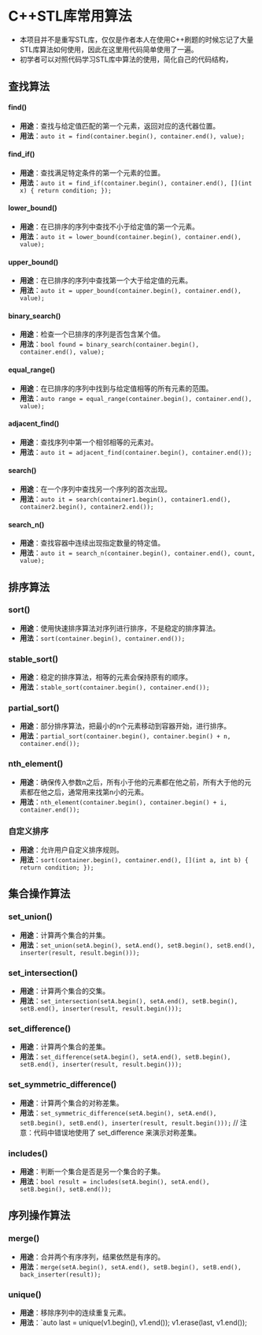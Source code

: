 # C++STL库常用算法
- 本项目并不是重写STL库，仅仅是作者本人在使用C++刷题的时候忘记了大量STL库算法如何使用，因此在这里用代码简单使用了一遍。
- 初学者可以对照代码学习STL库中算法的使用，简化自己的代码结构，
## 查找算法
#### find()
- **用途**：查找与给定值匹配的第一个元素，返回对应的迭代器位置。
- **用法**：`auto it = find(container.begin(), container.end(), value);`

#### find_if()
- **用途**：查找满足特定条件的第一个元素的位置。
- **用法**：`auto it = find_if(container.begin(), container.end(), [](int x) { return condition; });`

#### lower_bound()
- **用途**：在已排序的序列中查找不小于给定值的第一个元素。
- **用法**：`auto it = lower_bound(container.begin(), container.end(), value);`

#### upper_bound()
- **用途**：在已排序的序列中查找第一个大于给定值的元素。
- **用法**：`auto it = upper_bound(container.begin(), container.end(), value);`

#### binary_search()
- **用途**：检查一个已排序的序列是否包含某个值。
- **用法**：`bool found = binary_search(container.begin(), container.end(), value);`

#### equal_range()
- **用途**：在已排序的序列中找到与给定值相等的所有元素的范围。
- **用法**：`auto range = equal_range(container.begin(), container.end(), value);`

#### adjacent_find()
- **用途**：查找序列中第一个相邻相等的元素对。
- **用法**：`auto it = adjacent_find(container.begin(), container.end());`

#### search()
- **用途**：在一个序列中查找另一个序列的首次出现。
- **用法**：`auto it = search(container1.begin(), container1.end(), container2.begin(), container2.end());`

#### search_n()
- **用途**：查找容器中连续出现指定数量的特定值。
- **用法**：`auto it = search_n(container.begin(), container.end(), count, value);`

## 排序算法
### sort()
- **用途**：使用快速排序算法对序列进行排序，不是稳定的排序算法。
- **用法**：`sort(container.begin(), container.end());`

### stable_sort()
- **用途**：稳定的排序算法，相等的元素会保持原有的顺序。
- **用法**：`stable_sort(container.begin(), container.end());`

### partial_sort()
- **用途**：部分排序算法，把最小的n个元素移动到容器开始，进行排序。
- **用法**：`partial_sort(container.begin(), container.begin() + n, container.end());`

### nth_element()
- **用途**：确保传入参数n之后，所有小于他的元素都在他之前，所有大于他的元素都在他之后，通常用来找第n小的元素。
- **用法**：`nth_element(container.begin(), container.begin() + i, container.end());`

### 自定义排序
- **用途**：允许用户自定义排序规则。
- **用法**：`sort(container.begin(), container.end(), [](int a, int b) { return condition; });`
## 集合操作算法

### set_union()
- **用途**：计算两个集合的并集。
- **用法**：`set_union(setA.begin(), setA.end(), setB.begin(), setB.end(), inserter(result, result.begin()));`

### set_intersection()
- **用途**：计算两个集合的交集。
- **用法**：`set_intersection(setA.begin(), setA.end(), setB.begin(), setB.end(), inserter(result, result.begin()));`

### set_difference()
- **用途**：计算两个集合的差集。
- **用法**：`set_difference(setA.begin(), setA.end(), setB.begin(), setB.end(), inserter(result, result.begin()));`

### set_symmetric_difference()
- **用途**：计算两个集合的对称差集。
- **用法**：`set_symmetric_difference(setA.begin(), setA.end(), setB.begin(), setB.end(), inserter(result, result.begin()));` // 注意：代码中错误地使用了 set_difference 来演示对称差集。

### includes()
- **用途**：判断一个集合是否是另一个集合的子集。
- **用法**：`bool result = includes(setA.begin(), setA.end(), setB.begin(), setB.end());`

## 序列操作算法

### merge()
- **用途**：合并两个有序序列，结果依然是有序的。
- **用法**：`merge(setA.begin(), setA.end(), setB.begin(), setB.end(), back_inserter(result));`

### unique()
- **用途**：移除序列中的连续重复元素。
- **用法**：`auto last = unique(v1.begin(), v1.end()); v1.erase(last, v1.end());
